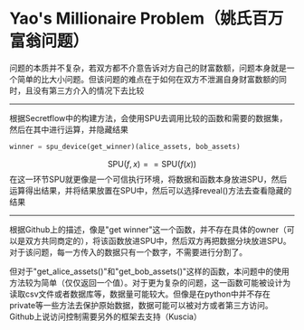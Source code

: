 # Yao's Millionaire Problem（姚氏百万富翁问题）
问题的本质并不复杂，若双方都不介意告诉对方自己的财富数额，问题本身就是一个简单的比大小问题。但该问题的难点在于如何在双方不泄漏自身财富数额的同时，且没有第三方介入的情况下去比较

---
根据Secretflow中的构建方法，会使用SPU去调用比较的函数和需要的数据集，然后在其中进行运算，并隐藏结果
```python
winner = spu_device(get_winner)(alice_assets, bob_assets)
```
$$\text{SPU}(f, x) == \text{SPU}(f(x))$$
在这一环节SPU就更像是一个可信执行环境，将数据和函数本身放进SPU，然后运算得出结果，并将结果放置在SPU中，然后可以选择reveal()方法去查看隐藏的结果

---
根据Github上的描述，像是"get winner"这一个函数，并不存在具体的owner（可以是双方共同商定的），将该函数放进SPU中，然后双方再把数据分块放进SPU。对于该问题，每一方传入的数据只有一个数字，不需要进行分割了。

但对于"get_alice_assets()"和"get_bob_assets()"这样的函数，本问题中的使用方法较为简单（仅仅返回一个值）。对于更为复杂的问题，这一函数可能被设计为读取csv文件或者数据库等，数据量可能较大。但像是在python中并不存在private等一些方法去保护原始数据，数据可能可以被对方或者第三方访问。Github上说访问控制需要另外的框架去支持（Kuscia）
